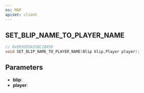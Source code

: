 ```yaml
---
ns: MAP
apiset: client
---
```

## SET_BLIP_NAME_TO_PLAYER_NAME

```c
// 0x093DD5A31BC2B459
void SET_BLIP_NAME_TO_PLAYER_NAME(Blip blip,Player player);
```


## Parameters
* **blip**:
* **player**:



